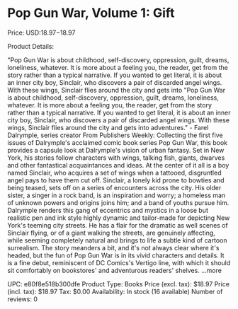 # Pop Gun War, Volume 1: Gift

Price: USD:$18.97-$18.97

Product Details:

"Pop Gun War is about childhood, self-discovery, oppression, guilt, dreams, loneliness, whatever. It is more about a feeling you, the reader, get from the story rather than a typical narrative. If you wanted to get literal, it is about an inner city boy, Sinclair, who discovers a pair of discarded angel wings. With these wings, Sinclair flies around the city and gets into "Pop Gun War is about childhood, self-discovery, oppression, guilt, dreams, loneliness, whatever. It is more about a feeling you, the reader, get from the story rather than a typical narrative. If you wanted to get literal, it is about an inner city boy, Sinclair, who discovers a pair of discarded angel wings. With these wings, Sinclair flies around the city and gets into adventures." - Farel Dalrymple, series creator From Publishers Weekly: Collecting the first five issues of Dalrymple's acclaimed comic book series Pop Gun War, this book provides a capsule look at Dalrymple's vision of urban fantasy. Set in New York, his stories follow characters with wings, talking fish, giants, dwarves and other fantastical acquaintances and ideas. At the center of it all is a boy named Sinclair, who acquires a set of wings when a tattooed, disgruntled angel pays to have them cut off. Sinclair, a lonely kid prone to bowties and being teased, sets off on a series of encounters across the city. His older sister, a singer in a rock band, is an inspiration and worry; a homeless man of unknown powers and origins joins him; and a band of youths pursue him. Dalrymple renders this gang of eccentrics and mystics in a loose but realistic pen and ink style highly dynamic and tailor-made for depicting New York's teeming city streets. He has a flair for the dramatic as well scenes of Sinclair flying, or of a giant walking the streets, are genuinely affecting, while seeming completely natural and brings to life a subtle kind of cartoon surrealism. The story meanders a bit, and it's not always clear where it's headed, but the fun of Pop Gun War is in its vivid characters and details. It is a fine debut, reminiscent of DC Comics's Vertigo line, with which it should sit comfortably on bookstores' and adventurous readers' shelves. ...more

UPC: e80f8e518b300dfe
Product Type: Books
Price (excl. tax): $18.97
Price (incl. tax): $18.97
Tax: $0.00
Availability: In stock (16 available)
Number of reviews: 0